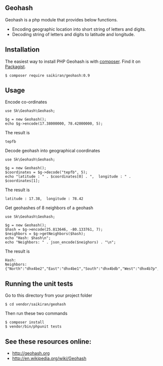 Geohash
-------

Geohash is a php module that provides below functions.
* Encoding geographic location into short string of letters and digits.
* Decoding string of letters and digits to latitude and longitude.

Installation
-------

The easiest way to install PHP Geohash is with [composer](https://getcomposer.org). Find it on [Packagist](https://packagist.org/packages/saikiran/geohash).
~~~
$ composer require saikiran/geohash:0.9
~~~

Usage
-----

Encode co-ordinates
~~~
use Sk\Geohash\Geohash;

$g = new Geohash();
echo $g->encode(17.38000000, 78.42000000, 5);
~~~
The result is
~~~
tepfb
~~~

Decode geohash into geographical coordinates
~~~
use Sk\Geohash\Geohash;

$g = new Geohash();
$coordinates = $g->decode("tepfb", 5);
echo "latitude : " . $coordinates[0] . ",  longitude : " . $coordinates[1];
~~~
The result is
~~~
latitude : 17.38,  longitude : 78.42
~~~

Get geohashes of 8 neighbors of a geohash
~~~
use Sk\Geohash\Geohash;

$g = new Geohash();
$hash = $g->encode(25.813646, -80.133761, 7);
$neighbors = $g->getNeighbors($hash);
echo "Hash: $hash\n";
echo "Neighbors: " . json_encode($neighors) . "\n";
~~~
The result is
~~~
Hash: 
Neighbors: {"North":"dhx4be2","East":"dhx4be1","South":"dhx4bdb","West":"dhx4b7p","NorthEast":"dhx4be3","SouthEast":"dhx4bdc","SouthWest":"dhx4b6z","NorthWest":"dhx4b7r"}
~~~

Running the unit tests
-------
Go to this directory from your project folder
~~~
$ cd vendor/saikiran/geohash
~~~
Then run these two commands
~~~
$ composer install
$ vendor/bin/phpunit tests
~~~

See these resources online:
-------

* http://geohash.org
* http://en.wikipedia.org/wiki/Geohash
